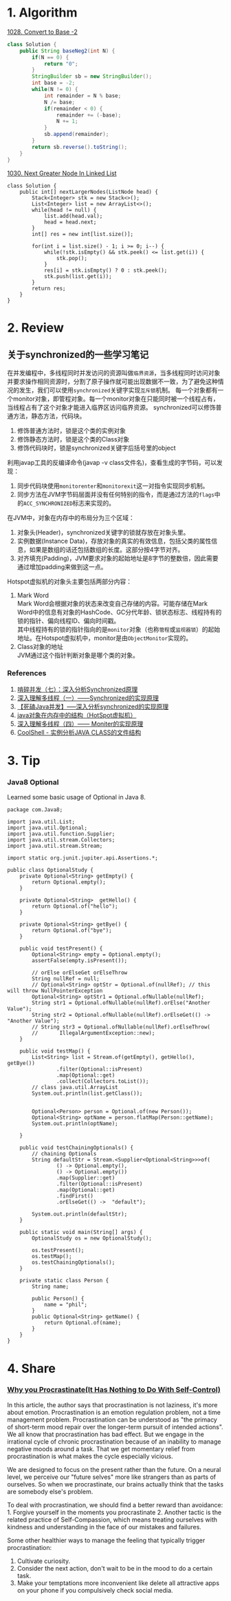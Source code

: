 # 1. Algorithm
[1028. Convert to Base -2](https://leetcode.com/contest/weekly-contest-130/problems/convert-to-base-2/)
```Java        
class Solution {
    public String baseNeg2(int N) {
        if(N == 0) {
            return "0";
        }
        StringBuilder sb = new StringBuilder();
        int base = -2;
        while(N != 0) {
            int remainder = N % base;
            N /= base;
            if(remainder < 0) {
                remainder += (-base);
                N += 1;
            }
            sb.append(remainder);
        }
        return sb.reverse().toString();
    }
}

```
[1030. Next Greater Node In Linked List](https://leetcode.com/contest/weekly-contest-130/problems/next-greater-node-in-linked-list/)
```
class Solution {
    public int[] nextLargerNodes(ListNode head) {
        Stack<Integer> stk = new Stack<>();
        List<Integer> list = new ArrayList<>();
        while(head != null) {
            list.add(head.val);
            head = head.next;
        }
        int[] res = new int[list.size()];
        
        for(int i = list.size() - 1; i >= 0; i--) {
            while(!stk.isEmpty() && stk.peek() <= list.get(i)) {
                stk.pop();
            }
            res[i] = stk.isEmpty() ? 0 : stk.peek();
            stk.push(list.get(i));
        }
        return res;
    }
}
```
# 2. Review
## 关于synchronized的一些学习笔记
在并发编程中，多线程同时并发访问的资源叫做`临界资源`，当多线程同时访问对象并要求操作相同资源时，分割了原子操作就可能出现数据不一致，为了避免这种情况的发生，我们可以使用`synchronized`关键字实现`互斥锁`机制。
每一个对象都有一个monitor对象，即管程对象。每一个monitor对象在只能同时被一个线程占有，当线程占有了这个对象才能进入临界区访问临界资源。
synchronized可以修饰普通方法，静态方法，代码块。
  1. 修饰普通方法时，锁是这个类的实例对象
  2. 修饰静态方法时，锁是这个类的Class对象
  3. 修饰代码块时，锁是synchronized关键字后括号里的object
  
利用javap工具的反编译命令(javap -v class文件名)，查看生成的字节码，可以发现：
  1. 同步代码块使用`monitorenter`和`monitorexit`这一对指令实现同步机制。
  2. 同步方法在JVM字节码层面并没有任何特别的指令，而是通过方法的`flags`中的`ACC_SYNCHRONIZED`标志来实现的。

在JVM中，对象在内存中的布局分为三个区域：
  1. 对象头(Header)，synchronized关键字的锁就存放在对象头里。
  2. 实例数据(Instance Data)，存放对象的真实的有效信息，包括父类的属性信息，如果是数组的话还包括数组的长度。这部分按4字节对齐。
  3. 对齐填充(Padding)，JVM要求对象的起始地址是8字节的整数倍，因此需要通过增加padding来做到这一点。
  
Hotspot虚拟机的对象头主要包括两部分内容：
  1. Mark Word </br>
     Mark Word会根据对象的状态来改变自己存储的内容。可能存储在Mark Word中的信息有对象的HashCode、GC分代年龄、锁状态标志、线程持有的锁的指针、偏向线程ID、偏向时间戳。</br>
     其中线程持有的锁的指针指向的是`monitor`对象（也称`管程`或`监视器锁`）的起始地址。在Hotspot虚拟机中，monitor是由`ObjectMonitor`实现的。
  2. Class对象的地址 </br>
     JVM通过这个指针判断对象是哪个类的对象。

### References
  1. [啃碎并发（七）：深入分析Synchronized原理](https://juejin.im/post/5b4eec7df265da0fa00a118f)
  2. [深入理解多线程（一）——Synchronized的实现原理](www.hollischuang.com/archives/1883)
  3. [【死磕Java并发】—–深入分析synchronized的实现原理](http://cmsblogs.com/?p=2071)
  4. [java对象在内存中的结构（HotSpot虚拟机）](https://www.cnblogs.com/duanxz/p/4967042.html)
  5. [深入理解多线程（四）—— Moniter的实现原理](https://www.hollischuang.com/archives/2030)
  6. [CoolShell - 实例分析JAVA CLASS的文件结构](https://coolshell.cn/articles/9229.html)
  
   
# 3. Tip
### Java8 Optional
Learned some basic usage of Optional in Java 8.

```
package com.Java8;

import java.util.List;
import java.util.Optional;
import java.util.function.Supplier;
import java.util.stream.Collectors;
import java.util.stream.Stream;

import static org.junit.jupiter.api.Assertions.*;

public class OptionalStudy {
    private Optional<String> getEmpty() {
        return Optional.empty();
    }

    private Optional<String>  getHello() {
        return Optional.of("hello");
    }

    private Optional<String> getBye() {
        return Optional.of("bye");
    }

    public void testPresent() {
        Optional<String> empty = Optional.empty();
        assertFalse(empty.isPresent());

        // orElse orElseGet orElseThrow
        String nullRef = null;
        // Optional<String> optStr = Optional.of(nullRef); // this will throw NullPointerException
        Optional<String> optStr1 = Optional.ofNullable(nullRef);
        String str1 = Optional.ofNullable(nullRef).orElse("Another Value");
        String str2 = Optional.ofNullable(nullRef).orElseGet(() -> "Another Value");
        // String str3 = Optional.ofNullable(nullRef).orElseThrow(
        //       IllegalArgumentException::new);
    }

    public void testMap() {
        List<String> list = Stream.of(getEmpty(), getHello(), getBye())
                .filter(Optional::isPresent)
                .map(Optional::get)
                .collect(Collectors.toList());
        // class java.util.ArrayList
        System.out.println(list.getClass());


        Optional<Person> person = Optional.of(new Person());
        Optional<String> optName = person.flatMap(Person::getName);
        System.out.println(optName);

    }

    public void testChainingOptionals() {
        // chaining Optionals
        String defaultStr = Stream.<Supplier<Optional<String>>>of(
                () -> Optional.empty(),
                () -> Optional.empty())
                .map(Supplier::get)
                .filter(Optional::isPresent)
                .map(Optional::get)
                .findFirst()
                .orElseGet(() ->  "default");

        System.out.println(defaultStr);
    }

    public static void main(String[] args) {
        OptionalStudy os = new OptionalStudy();

        os.testPresent();
        os.testMap();
        os.testChainingOptionals();
    }

    private static class Person {
        String name;

        public Person() {
            name = "phil";
        }
        public Optional<String> getName() {
            return Optional.of(name);
        }
    }
}
```

# 4. Share
### [Why you Procrastinate(It Has Nothing to Do With Self-Control)](https://www.nytimes.com/2019/03/25/smarter-living/why-you-procrastinate-it-has-nothing-to-do-with-self-control.html)
In this article, the author says that procrastination is not laziness, it's more about emotion. Procrastination is an emotion regulation problem, not a time management problem. Procrastination can be understood as "the primacy of short-term mood repair over the longer-term pursuit of intended actions".
We all know that procrastination has bad effect. But we engage in the irrational cycle of chronic procrastination because of an inability to manage negative moods around a task. That we get momentary relief from procrastination is what makes the cycle especially vicious. 

We are designed to focus on the present rather than the future. On a neural level, we perceive our "future selves" more like strangers than as parts of ourselves. So when we procrastinate, our brains actually think that the tasks are somebody else's problem.

To deal with procrastination, we should find a better reward than avoidance:
    1. Forgive yourself in the moments you procrastinate
    2. Another tactic is the related practice of Self-Compassion, which means treating ourselves with kindness and understanding in the face of our mistakes and failures.
    

Some other healthier ways to manage the feeling that typically trigger procrastination:
  1. Cultivate curiosity. 
  2. Consider the next action, don't wait to be in the mood to do a certain task.
  3. Make your temptations more inconvenient like delete all attractive apps on your phone if you compulsively check social media.
